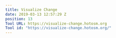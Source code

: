 ```yaml
---
title: Visualize Change
date: 2019-03-13 12:57:29 Z
position: 13
Tool URL: https://visualize-change.hotosm.org
Tool id: "https://visualize-change.hotosm.org/"
---
```


